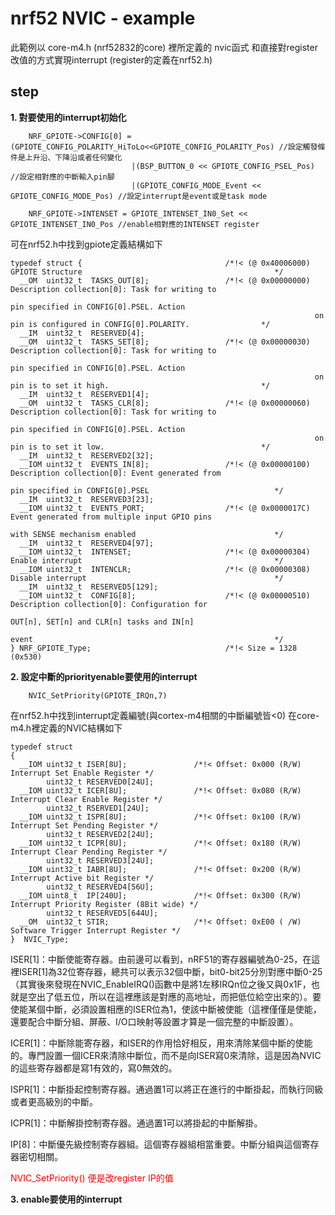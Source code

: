 # nrf52 NVIC - example

此範例以 core-m4.h (nrf52832的core) 裡所定義的 nvic函式 和直接對register改值的方式實現interrupt (register的定義在nrf52.h)

## step
 
**1. 對要使用的interrupt初始化**
```
    NRF_GPIOTE->CONFIG[0] = (GPIOTE_CONFIG_POLARITY_HiToLo<<GPIOTE_CONFIG_POLARITY_Pos) //設定觸發條件是上升沿、下降沿或者任何變化  
                           |(BSP_BUTTON_0 << GPIOTE_CONFIG_PSEL_Pos) //設定相對應的中斷輸入pin腳
                           |(GPIOTE_CONFIG_MODE_Event << GPIOTE_CONFIG_MODE_Pos) //設定interrupt是event或是task mode
                            
    NRF_GPIOTE->INTENSET = GPIOTE_INTENSET_IN0_Set << GPIOTE_INTENSET_IN0_Pos //enable相對應的INTENSET register
```  
 可在nrf52.h中找到gpiote定義結構如下
```
typedef struct {                                /*!< (@ 0x40006000) GPIOTE Structure                                           */
  __OM  uint32_t  TASKS_OUT[8];                 /*!< (@ 0x00000000) Description collection[0]: Task for writing to
                                                                    pin specified in CONFIG[0].PSEL. Action
                                                                    on pin is configured in CONFIG[0].POLARITY.                */
  __IM  uint32_t  RESERVED[4];
  __OM  uint32_t  TASKS_SET[8];                 /*!< (@ 0x00000030) Description collection[0]: Task for writing to
                                                                    pin specified in CONFIG[0].PSEL. Action
                                                                    on pin is to set it high.                                  */
  __IM  uint32_t  RESERVED1[4];
  __OM  uint32_t  TASKS_CLR[8];                 /*!< (@ 0x00000060) Description collection[0]: Task for writing to
                                                                    pin specified in CONFIG[0].PSEL. Action
                                                                    on pin is to set it low.                                   */
  __IM  uint32_t  RESERVED2[32];
  __IOM uint32_t  EVENTS_IN[8];                 /*!< (@ 0x00000100) Description collection[0]: Event generated from
                                                                    pin specified in CONFIG[0].PSEL                            */
  __IM  uint32_t  RESERVED3[23];
  __IOM uint32_t  EVENTS_PORT;                  /*!< (@ 0x0000017C) Event generated from multiple input GPIO pins
                                                                    with SENSE mechanism enabled                               */
  __IM  uint32_t  RESERVED4[97];
  __IOM uint32_t  INTENSET;                     /*!< (@ 0x00000304) Enable interrupt                                           */
  __IOM uint32_t  INTENCLR;                     /*!< (@ 0x00000308) Disable interrupt                                          */
  __IM  uint32_t  RESERVED5[129];
  __IOM uint32_t  CONFIG[8];                    /*!< (@ 0x00000510) Description collection[0]: Configuration for
                                                                    OUT[n], SET[n] and CLR[n] tasks and IN[n]
                                                                    event                                                      */
} NRF_GPIOTE_Type;                              /*!< Size = 1328 (0x530)  
```

 **2. 設定中斷的priorityenable要使用的interrupt**
 ```
     NVIC_SetPriority(GPIOTE_IRQn,7)
 ```
   在nrf52.h中找到interrupt定義編號(與cortex-m4相關的中斷編號皆<0)
   在core-m4.h裡定義的NVIC結構如下
 
```
typedef struct
{
  __IOM uint32_t ISER[8U];               /*!< Offset: 0x000 (R/W)  Interrupt Set Enable Register */
        uint32_t RESERVED0[24U];
  __IOM uint32_t ICER[8U];               /*!< Offset: 0x080 (R/W)  Interrupt Clear Enable Register */
        uint32_t RSERVED1[24U];
  __IOM uint32_t ISPR[8U];               /*!< Offset: 0x100 (R/W)  Interrupt Set Pending Register */
        uint32_t RESERVED2[24U];
  __IOM uint32_t ICPR[8U];               /*!< Offset: 0x180 (R/W)  Interrupt Clear Pending Register */
        uint32_t RESERVED3[24U];
  __IOM uint32_t IABR[8U];               /*!< Offset: 0x200 (R/W)  Interrupt Active bit Register */
        uint32_t RESERVED4[56U];
  __IOM uint8_t  IP[240U];               /*!< Offset: 0x300 (R/W)  Interrupt Priority Register (8Bit wide) */
        uint32_t RESERVED5[644U];
  __OM  uint32_t STIR;                   /*!< Offset: 0xE00 ( /W)  Software Trigger Interrupt Register */
}  NVIC_Type;
```
ISER[1]：中斷使能寄存器。由前邊可以看到，nRF51的寄存器編號為0-25，在這裡ISER[1]為32位寄存器，總共可以表示32個中斷，bit0-bit25分別對應中斷0-25（其實後來發現在NVIC_EnableIRQ()函數中是將1左移IRQn位之後又與0x1F，也就是空出了低五位，所以在這裡應該是對應的高地址，而把低位給空出來的）。要使能某個中斷，必須設置相應的ISER位為1，使該中斷被使能（這裡僅僅是使能，還要配合中斷分組、屏蔽、I/O口映射等設置才算是一個完整的中斷設置）。

ICER[1]：中斷除能寄存器，和ISER的作用恰好相反，用來清除某個中斷的使能的。專門設置一個ICER來清除中斷位，而不是向ISER寫0來清除，這是因為NVIC的這些寄存器都是寫1有效的，寫0無效的。

ISPR[1]：中斷掛起控制寄存器。通過置1可以將正在進行的中斷掛起，而執行同級或者更高級別的中斷。

ICPR[1]：中斷解掛控制寄存器。通過置1可以將掛起的中斷解掛。

IP[8]：中斷優先級控制寄存器組。這個寄存器組相當重要。中斷分組與這個寄存器密切相關。

<span style="color:red;"> NVIC_SetPriority() 便是改register IP的值 </span>

 **3. enable要使用的interrupt**
